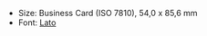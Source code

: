 * Size: Business Card (ISO 7810), 54,0 x 85,6 mm
* Font: [Lato](https://fonts.google.com/specimen/Lato)